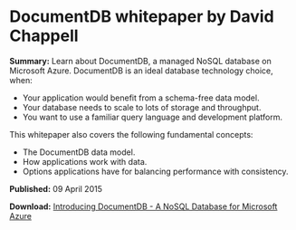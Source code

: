 <properties 
	pageTitle="DocumentDB whitepaper by David Chappell | Azure" 
	description="Download a whitepaper by David Chappell about DocumentDB, a managed NoSQL database on Azure." 
	services="documentdb" 
	documentationCenter="" 
	authors="mimig1" 
	manager="jhubbard" 
	editor=""/>

<tags 
	ms.service="documentdb" 
	ms.workload="data-services" 
	ms.tgt_pltfrm="na" 
	ms.devlang="na" 
	ms.topic="article" 
	ms.date="05/04/2015" 
	ms.author="adlevin"/>

# DocumentDB whitepaper by David Chappell 

**Summary:** Learn about DocumentDB, a managed NoSQL database on Microsoft Azure. DocumentDB is an ideal database technology choice, when:

* Your application would benefit from a schema-free data model.
* Your database needs to scale to lots of storage and throughput.
* You want to use a familiar query language and development platform.

This whitepaper also covers the following fundamental concepts:

* The DocumentDB data model.
* How applications work with data.
* Options applications have for balancing performance with consistency.


**Published:** 09 April 2015

**Download:** [Introducing DocumentDB - A NoSQL Database for Microsoft Azure](http://go.microsoft.com/fwlink/?LinkId=511318)

